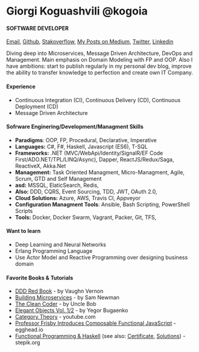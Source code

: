 # Giorgi Koguashvili @kogoia

#### SOFTWARE DEVELOPER

[Email](mailto:kogo27@gmail.com), [Github](https://github.com/kogoia), [Stakoverflow](https://stackoverflow.com/users/5200896/kogoia), [My Posts on Medium](https://medium.com/@kogoia), [Twitter](https://twitter.com/kogo1a), [Linkedin](https://www.linkedin.com/in/giorgi-koguashvili)

Diving deep into Microservices, Message Driven Architecture, DevOps and Management. Main emphasis on Domain Modeling with FP and OOP. Also I have ambitions: start to publish regularly in my personal dev blog, improve the ability to transfer knowledge to perfection and create own IT Company.

#### Experience

 - Continuous Integration (CI), Continuous Delivery (CD), Continuous Deployment (CD)
 - Message Driven Architecture 
 
#### Sofrware Enginering/Development/Managment Skills

 - **Paradigms**: OOP, FP, Procedural, Declarative, Imperative
 - **Languages:** C#, F#, Haskell, Javascript (ES6), T-SQL
 - **Frameworks:** .NET (MVC/WebApi/Identity/SignalR/EF Code First/ADO.NET/TPL/LINQ/Async), Dapper, ReactJS/Redux/Saga, ReactiveX, Akka.Net
 - **Management:** Task Oriented Managment, Micro-Managment, Agile, Scrum, GTD and Self Management
 - **asd:** MSSQL, ElaticSearch, Redis, 
 - **Also:** DDD, CQRS, Event Sourcing, TDD, JWT, OAuth 2.0, 
 - **Cloud Solutions:** Azure, AWS, Travis CI, Appveyor 
 - **Configuration Managment Tools**: Ansible, Bash Scripting, PowerShell Scripts
 - **Tools:** Docker, Docker Swarm, Vagrant, Packer, Git, TFS, 

#### Want to learn

 - Deep Learning and Neural Networks
 - Erlang Programming Language
 - Use Actor Model and Reactive Programming over designing business domain
 
#### Favorite Books & Tutorials

* [DDD Red Book](https://g.co/kgs/HcmgUd) - by Vaughn Vernon 
* [Building Microservices](https://g.co/kgs/EkbKx1) - by Sam Newman 
* [The Clean Coder](https://g.co/kgs/C8M5Fq) - by Uncle Bob
* [Elegant Objects Vol. 1/2](https://g.co/kgs/8oChQa) - by Yegor Bugaenko
* [Category Theory](https://www.youtube.com/watch?v=I8LbkfSSR58&list=PLbgaMIhjbmEnaH_LTkxLI7FMa2HsnawM_) - youtube.com
* [Professor Frisby Introduces Composable Functional JavaScript](https://egghead.io/courses/professor-frisby-introduces-composable-functional-javascript) - egghead.io
* [Functional Programming & Haskell](https://stepik.org/course/75/syllabus) (see also: [Certificate](https://stepik.org/certificate/6b271b1181c9aba4609fa53f15e0ebfcb6210087.pdf), [Solutions](https://github.com/kogoia/HaskellSamples)) - stepik.org 
